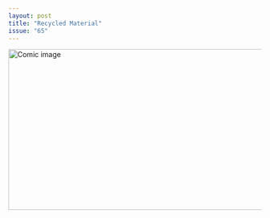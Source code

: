 ```yaml
---
layout: post
title: "Recycled Material"
issue: "65"
---
```

<img src="{{ site.url }}/comics/65.png" title="This explains everything!" alt="Comic image" width="780px" height="320px"/>

